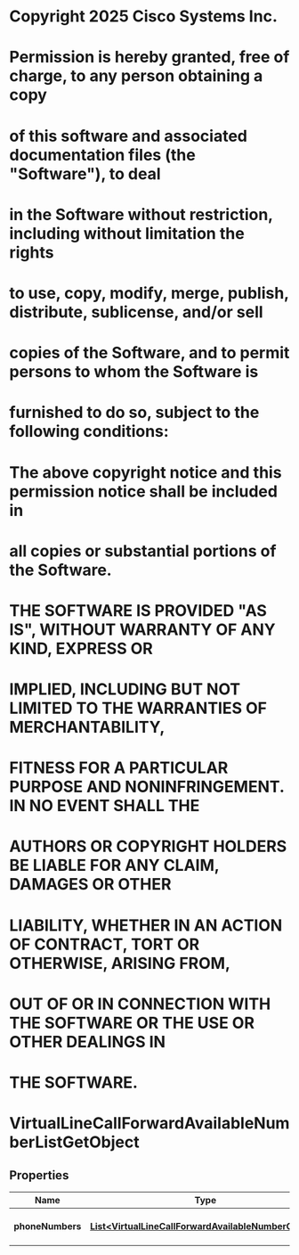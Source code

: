 <!--  Copyright 2025 Cisco Systems Inc.

Permission is hereby granted, free of charge, to any person obtaining a copy
of this software and associated documentation files (the "Software"), to deal
in the Software without restriction, including without limitation the rights
to use, copy, modify, merge, publish, distribute, sublicense, and/or sell
copies of the Software, and to permit persons to whom the Software is
furnished to do so, subject to the following conditions:

The above copyright notice and this permission notice shall be included in
all copies or substantial portions of the Software.

THE SOFTWARE IS PROVIDED "AS IS", WITHOUT WARRANTY OF ANY KIND, EXPRESS OR
IMPLIED, INCLUDING BUT NOT LIMITED TO THE WARRANTIES OF MERCHANTABILITY,
FITNESS FOR A PARTICULAR PURPOSE AND NONINFRINGEMENT. IN NO EVENT SHALL THE
AUTHORS OR COPYRIGHT HOLDERS BE LIABLE FOR ANY CLAIM, DAMAGES OR OTHER
LIABILITY, WHETHER IN AN ACTION OF CONTRACT, TORT OR OTHERWISE, ARISING FROM,
OUT OF OR IN CONNECTION WITH THE SOFTWARE OR THE USE OR OTHER DEALINGS IN
THE SOFTWARE.-->
# Copyright 2025 Cisco Systems Inc.
#
# Permission is hereby granted, free of charge, to any person obtaining a copy
# of this software and associated documentation files (the "Software"), to deal
# in the Software without restriction, including without limitation the rights
# to use, copy, modify, merge, publish, distribute, sublicense, and/or sell
# copies of the Software, and to permit persons to whom the Software is
# furnished to do so, subject to the following conditions:
#
# The above copyright notice and this permission notice shall be included in
# all copies or substantial portions of the Software.
#
# THE SOFTWARE IS PROVIDED "AS IS", WITHOUT WARRANTY OF ANY KIND, EXPRESS OR
# IMPLIED, INCLUDING BUT NOT LIMITED TO THE WARRANTIES OF MERCHANTABILITY,
# FITNESS FOR A PARTICULAR PURPOSE AND NONINFRINGEMENT. IN NO EVENT SHALL THE
# AUTHORS OR COPYRIGHT HOLDERS BE LIABLE FOR ANY CLAIM, DAMAGES OR OTHER
# LIABILITY, WHETHER IN AN ACTION OF CONTRACT, TORT OR OTHERWISE, ARISING FROM,
# OUT OF OR IN CONNECTION WITH THE SOFTWARE OR THE USE OR OTHER DEALINGS IN
# THE SOFTWARE.



# VirtualLineCallForwardAvailableNumberListGetObject


## Properties

| Name | Type | Description | Notes |
|------------ | ------------- | ------------- | -------------|
|**phoneNumbers** | [**List&lt;VirtualLineCallForwardAvailableNumberObject&gt;**](VirtualLineCallForwardAvailableNumberObject.md) | Array of phone numbers. |  |



